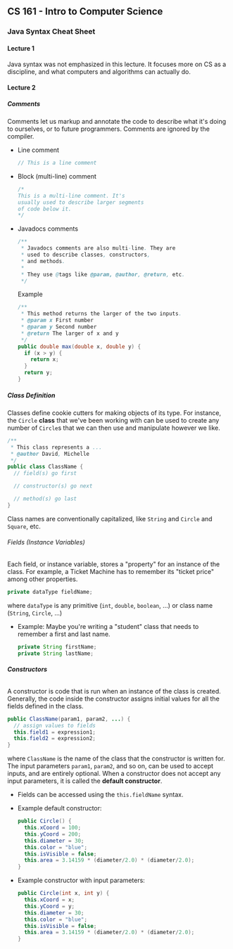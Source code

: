 ## CS 161 - Intro to Computer Science

### Java Syntax Cheat Sheet

#### Lecture 1

Java syntax was not emphasized in this lecture. It focuses more on CS as a discipline, and what computers and algorithms can actually do.

#### Lecture 2

##### **Comments**

Comments let us markup and annotate the code to describe what it's doing to ourselves, or to future programmers. Comments are ignored by the compiler.

- Line comment

  ```java
  // This is a line comment
  ```

- Block (multi-line) comment

  ```java
  /*
  This is a multi-line comment. It's
  usually used to describe larger segments
  of code below it.
  */
  ```

- Javadocs comments

  ```java
  /**
   * Javadocs comments are also multi-line. They are
   * used to describe classes, constructors,
   * and methods.
   *
   * They use @tags like @param, @author, @return, etc.
   */
  ```

  Example

  ```java
  /**
   * This method returns the larger of the two inputs.
   * @param x First number
   * @param y Second number
   * @return The larger of x and y
   */
  public double max(double x, double y) {
    if (x > y) {
      return x;
    }
    return y;
  }
  ```

##### Class Definition

Classes define cookie cutters for making objects of its type. For instance, the `Circle` **class** that we've been working with can be used to create any number of `Circle`s that we can then use and manipulate however we like.

```java
/**
 * This class represents a ...
 * @author David, Michelle
 */
public class ClassName {
  // field(s) go first

  // constructor(s) go next

  // method(s) go last
}
```

Class names are conventionally capitalized, like `String` and `Circle` and `Square`, etc.

###### Fields (Instance Variables)

Each field, or instance variable, stores a "property" for an instance of the class. For example, a Ticket Machine has to remember its "ticket price" among other properties.

```java
private dataType fieldName;
```

where `dataType` is any primitive (`int`, `double`, `boolean`, ...) or class name (`String`, `Circle`, ...)

- Example: Maybe you're writing a "student" class that needs to remember a first and last name.

  ```java
  private String firstName;
  private String lastName;
  ```

###### **Constructors**

A constructor is code that is run when an instance of the class is created. Generally, the code inside the constructor assigns initial values for all the fields defined in the class.

```java
public ClassName(param1, param2, ...) {
  // assign values to fields
  this.field1 = expression1;
  this.field2 = expression2;
}
```

where `ClassName` is the name of the class that the constructor is written for. The input parameters `param1`, `param2`, and so on, can be used to accept inputs, and are entirely optional. When a constructor does not accept any input parameters, it is called the **default constructor**.

- Fields can be accessed using the `this.fieldName` syntax.

- Example default constructor:

  ```java
  public Circle() {
    this.xCoord = 100;
    this.yCoord = 200;
    this.diameter = 30;
    this.color = "blue";
    this.isVisible = false;
    this.area = 3.14159 * (diameter/2.0) * (diameter/2.0);
  }
  ```

- Example constructor with input parameters:
  ```java
  public Circle(int x, int y) {
    this.xCoord = x;
    this.yCoord = y;
    this.diameter = 30;
    this.color = "blue";
    this.isVisible = false;
    this.area = 3.14159 * (diameter/2.0) * (diameter/2.0);
  }
  ```

